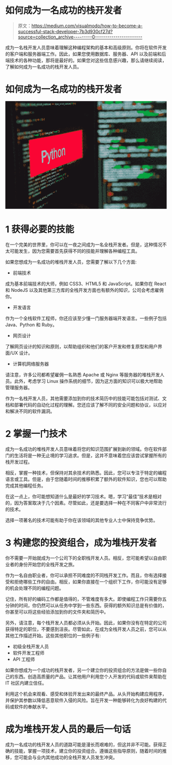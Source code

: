 # 如何成为一名成功的栈开发者

> 原文：<https://medium.com/visualmodo/how-to-become-a-successful-stack-developer-7b3d930cf27d?source=collection_archive---------0----------------------->

成为一名栈开发人员意味着理解这种编程架构的基本和高级原则。你将在软件开发的客户端和服务器端工作。因此，如果您使用数据库、服务器、API 以及前端和后端技术的各种功能，那将是最好的。如果您对这些信息感兴趣，那么请继续阅读，了解如何成为一名成功的栈开发人员。

# 如何成为一名成功的栈开发者

![](img/541a92d291f73a5985ab4519685688ec.png)

# 1 获得必要的技能

在一个完美的世界里，你可以在一夜之间成为一名全栈开发者。但是，这种情况不太可能发生，因为您需要首先获得不同的技能并理解各种编程工具。

如果您想成为一名成功的堆栈开发人员，您需要了解以下几个方面:

*   前端技术

成为基本前端技术的大师，例如 CSS3、HTML5 和 JavaScript。如果你在 React 和 NodeJS 以及其他第三方库的全栈开发方面也有额外的知识，公司会考虑雇佣你。

*   开发语言

作为一个全栈软件工程师，你还应该至少懂一门服务器端开发语言。一些例子包括 Java、Python 和 Ruby。

*   网页设计

了解网页设计的知识和原则，以帮助组织和他们的客户开发和修复原型和用户界面/UX 设计。

*   计算机网络服务器

请注意，许多公司都希望雇佣一名熟悉 Apache 或 Nginx 等服务器的堆栈开发人员。此外，考虑学习 Linux 操作系统的细节，因为这方面的知识可以极大地帮助管理服务器。

作为一名栈开发人员，其他需要添加到你的技术简历中的技能可能包括对测试、文档和部署代码的自动化过程的理解。您还应该了解不同的安全问题和协议，以应对和解决不同的软件漏洞。

# 2 掌握一门技术

成为一名成功的堆栈开发人员意味着将您的知识范围扩展到新的领域。你在软件部门的生活将是一种无止境的学习追求。但是，这并不意味着您应该尝试掌握所有的栈开发过程。

相反，掌握一种技术，但保持对其余技术的熟悉。因此，您可以专注于特定的编程语言或工具。但是，由于您随着时间的推移积累了额外的软件知识，您也可以帮助完成其他编程任务。

在这一点上，你可能想知道什么是最好的学习技术。嗯，学习“最佳”技术是相对的，因为答案取决于几个因素。尽管如此，还是要选择一种在不同客户中非常流行的技术。

选择一项著名的技术可能有助于你在该领域的其他专业人士中保持竞争优势。

# 3 构建您的投资组合，成为堆栈开发者

你不需要一开始就成为一个公司下的全职栈开发人员。相反，您可能希望以自由职业者的身份开始您的全栈开发之旅。

作为一名自由职业者，你可以承担不同难度的不同栈开发工作。而且，你有选择接受和拒绝哪些工作的自由。相反，如果你直接在一个组织下工作，你可能没有足够的机会处理不同的编程问题。

记住，所有好的编码工作都是值得的，不管难度有多大。即使编程工作只需要你五分钟的时间，你仍然可以从任务中学到一些东西。获得的额外知识总是有价值的，你甚至可以将这些经验添加到你的文件夹和简历中。

另外，请注意，每个栈开发人员都必须从头开始。因此，如果你没有在特定的公司获得特定的职位，不要感到沮丧。尽管如此，在成为全栈开发人员之前，您可以从其他工作描述开始。这些其他职位的一些例子有:

*   初级全栈开发人员
*   软件开发工程师
*   API 工程师

如果你想成为一个成功的栈开发者，另一个建立你的投资组合的方法是做一些你自己的东西。创造高质量的产品。让其他用户利用您个人开发的代码或软件来帮助在 IT 社区内建立信任。

利用这个机会来观看、感受和体验开发出来的最终产品。从头开始构建应用程序，并保护其参数以降低恶意软件入侵的风险。旨在开发一种能够转化为良好构建的代码或软件的奉献水平。

# 成为堆栈开发人员的最后一句话

成为一名成功的栈开发人员的道路可能是漫长而艰难的，但这并非不可能。获得正确的技能，掌握一项技术，建立你的投资组合。遵循这些指导原则，随着时间的推移，您可能会与业内其他成功的全栈开发人员发生冲突。